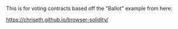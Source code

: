 This is for voting contracts based off the "Ballot" example from here:

https://chriseth.github.io/browser-solidity/
